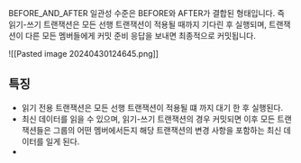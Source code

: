 
BEFORE_AND_AFTER 일관성 수준은 BEFORE와 AFTER가 결합된 형태입니다. 즉 읽기-쓰기 트랜잭션은 모든 선행 트랜잭션이 적용될 때까지 기다린 후 실행되며, 트랜잭션이 다른 모든 멤버들에게 커밋 준비 응답을 보내면 최종적으로 커밋됩니다. 

![[Pasted image 20240430124645.png]]

## 특징
- 읽기 전용 트랜잭션은 모든 선행 트랜잭션이 적용될 떄 까지 대기 한 후 실행된다.
- 최신 데이터를 읽을 수 있으며, 읽기-쓰기 트랜잭션의 경우 커밋되면 이후 모든 트랜잭션들은 그룹의 어떤 멤버에서든지 해당 트랜잭션의 변경 사항을 포함하는 최신 데이터를 일게 된다. 
- 